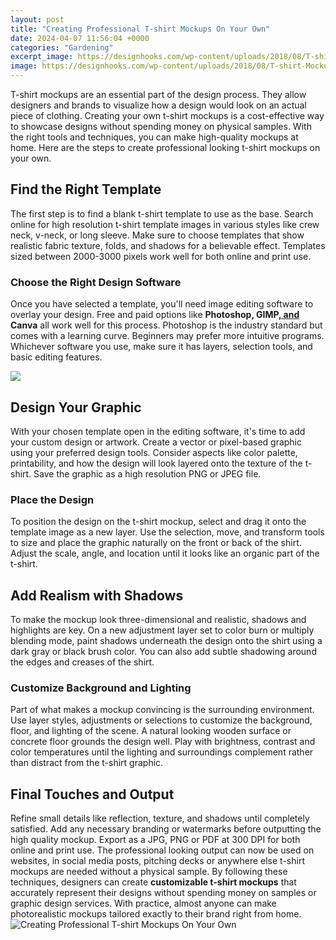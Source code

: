 ```yaml
---
layout: post
title: "Creating Professional T-shirt Mockups On Your Own"
date: 2024-04-07 11:56:04 +0000
categories: "Gardening"
excerpt_image: https://designhooks.com/wp-content/uploads/2018/08/T-shirt-Mockup-4-1600x1143.jpg
image: https://designhooks.com/wp-content/uploads/2018/08/T-shirt-Mockup-4-1600x1143.jpg
---
```


T-shirt mockups are an essential part of the design process. They allow designers and brands to visualize how a design would look on an actual piece of clothing. Creating your own t-shirt mockups is a cost-effective way to showcase designs without spending money on physical samples. With the right tools and techniques, you can make high-quality mockups at home. Here are the steps to create professional looking t-shirt mockups on your own.
## Find the Right Template 
The first step is to find a blank t-shirt template to use as the base. Search online for high resolution t-shirt template images in various styles like crew neck, v-neck, or long sleeve. Make sure to choose templates that show realistic fabric texture, folds, and shadows for a believable effect. Templates sized between 2000-3000 pixels work well for both online and print use.
### Choose the Right Design Software
Once you have selected a template, you'll need image editing software to overlay your design. Free and paid options like **Photoshop, GIMP,[ and ](https://store.fi.io.vn/women-happy-halloween-shirts-pug-dog-happy-hallothanksmas-1)Canva** all work well for this process. Photoshop is the industry standard but comes with a learning curve. Beginners may prefer more intuitive programs. Whichever software you use, make sure it has layers, selection tools, and basic editing features.

![](https://colorlib.com/wp/wp-content/uploads/sites/2/guy-T-shirt-Mockup.jpg)
## Design Your Graphic
With your chosen template open in the editing software, it's time to add your custom design or artwork. Create a vector or pixel-based graphic using your preferred design tools. Consider aspects like color palette, printability, and how the design will look layered onto the texture of the t-shirt. Save the graphic as a high resolution PNG or JPEG file. 
### Place the Design 
To position the design on the t-shirt mockup, select and drag it onto the template image as a new layer. Use the selection, move, and transform tools to size and place the graphic naturally on the front or back of the shirt. Adjust the scale, angle, and location until it looks like an organic part of the t-shirt.
## Add Realism with Shadows
To make the mockup look three-dimensional and realistic, shadows and highlights are key. On a new adjustment layer set to color burn or multiply blending mode, paint shadows underneath the design onto the shirt using a dark gray or black brush color. You can also add subtle shadowing around the edges and creases of the shirt.
### Customize Background and Lighting
Part of what makes a mockup convincing is the surrounding environment. Use layer styles, adjustments or selections to customize the background, floor, and lighting of the scene. A natural looking wooden surface or concrete floor grounds the design well. Play with brightness, contrast and color temperatures until the lighting and surroundings complement rather than distract from the t-shirt graphic. 
## Final Touches and Output
Refine small details like reflection, texture, and shadows until completely satisfied. Add any necessary branding or watermarks before outputting the high quality mockup. Export as a JPG, PNG or PDF at 300 DPI for both online and print use. The professional looking output can now be used on websites, in social media posts, pitching decks or anywhere else t-shirt mockups are needed without a physical sample.
By following these techniques, designers can create **customizable t-shirt mockups** that accurately represent their designs without spending money on samples or graphic design services. With practice, almost anyone can make photorealistic mockups tailored exactly to their brand right from home.
![Creating Professional T-shirt Mockups On Your Own](https://designhooks.com/wp-content/uploads/2018/08/T-shirt-Mockup-4-1600x1143.jpg)